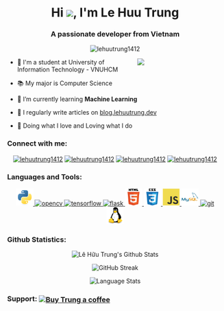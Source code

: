 <h1 align="center">Hi <img src="https://media.giphy.com/media/hvRJCLFzcasrR4ia7z/giphy.gif" width="35px">, I'm Le Huu Trung</h1>
<h3 align="center">A passionate developer from Vietnam</h3>

<p align="center"> <img src="https://komarev.com/ghpvc/?username=lehuutrung1412&label=Profile%20views&color=42b883&style=flat" alt="lehuutrung1412" /> </p>

<img align='right' src="https://media.giphy.com/media/M9gbBd9nbDrOTu1Mqx/giphy.gif" width="200">

- 🏫  I'm a student at University of Information Technology - VNUHCM

- 📚  My major is Computer Science

- 🌱  I’m currently learning **Machine Learning**

- 📝  I regularly write articles on [blog.lehuutrung.dev](https://blog.lehuutrung.dev)

- 💖  Doing what I love and Loving what I do

<h3 align="left">Connect with me:</h3>
<p align="center">
<a href="https://linkedin.com/in/lehuutrung1412" target="blank"><img align="center" src="https://raw.githubusercontent.com/rahuldkjain/github-profile-readme-generator/master/src/images/icons/Social/linked-in-alt.svg" alt="lehuutrung1412" height="30" width="40" /></a>
<a href="https://kaggle.com/lehuutrung1412" target="blank"><img align="center" src="https://raw.githubusercontent.com/rahuldkjain/github-profile-readme-generator/master/src/images/icons/Social/kaggle.svg" alt="lehuutrung1412" height="30" width="40" /></a>
<a href="https://www.hackerrank.com/UIT19522424" target="blank"><img align="center" src="https://raw.githubusercontent.com/rahuldkjain/github-profile-readme-generator/master/src/images/icons/Social/hackerrank.svg" alt="lehuutrung1412" height="30" width="40" /></a>
<a href="https://codeforces.com/profile/UIT19522424" target="blank"><img align="center" src="https://cdn.jsdelivr.net/npm/simple-icons@3.0.1/icons/codeforces.svg" alt="lehuutrung1412" height="30" width="40" /></a>

<h3 align="left">Languages and Tools:</h3>
<p align="center"> 
  <a href="https://www.python.org" target="_blank"> <img src="https://raw.githubusercontent.com/devicons/devicon/master/icons/python/python-original.svg" alt="python" width="40" height="40"/> </a> 
  <a href="https://opencv.org/" target="_blank"> <img src="https://www.vectorlogo.zone/logos/opencv/opencv-icon.svg" alt="opencv" width="40" height="40"/> </a> 
  <a href="https://www.tensorflow.org" target="_blank"> <img src="https://www.vectorlogo.zone/logos/tensorflow/tensorflow-icon.svg" alt="tensorflow" width="40" height="40"/> </a> 
  <a href="https://flask.palletsprojects.com/" target="_blank"> <img src="https://www.vectorlogo.zone/logos/pocoo_flask/pocoo_flask-icon.svg" alt="flask" width="40" height="40"/> </a> 
  <a href="https://www.w3.org/html/" target="_blank"> <img src="https://raw.githubusercontent.com/devicons/devicon/master/icons/html5/html5-original-wordmark.svg" alt="html5" width="40" height="40"/> </a>
  <a href="https://www.w3schools.com/css/" target="_blank"> <img src="https://raw.githubusercontent.com/devicons/devicon/master/icons/css3/css3-original-wordmark.svg" alt="css3" width="40" height="40"/> </a>
  <a href="https://developer.mozilla.org/en-US/docs/Web/JavaScript" target="_blank"> <img src="https://raw.githubusercontent.com/devicons/devicon/master/icons/javascript/javascript-original.svg" alt="javascript" width="40" height="40"/> </a> 
  <a href="https://www.mysql.com/" target="_blank"> <img src="https://raw.githubusercontent.com/devicons/devicon/master/icons/mysql/mysql-original-wordmark.svg" alt="mysql" width="40" height="40"/> </a> 
  <a href="https://git-scm.com/" target="_blank"> <img src="https://www.vectorlogo.zone/logos/git-scm/git-scm-icon.svg" alt="git" width="40" height="40"/> </a> 
  <a href="https://www.linux.org/" target="_blank"> <img src="https://raw.githubusercontent.com/devicons/devicon/master/icons/linux/linux-original.svg" alt="linux" width="40" height="40"/> </a> 
</p>

<h3 align="left">Github Statistics:</h3>
<p align="center"> <img src="https://github-readme-stats.vercel.app/api?username=lehuutrung1412&hide=issues,contribs&count_private=true&show_icons=true&theme=noctis_minimus&hide_border=true" alt="Lê Hữu Trung's Github Stats" /> </p>
<p align="center"> <img src="https://github-readme-streak-stats.herokuapp.com/?user=lehuutrung1412&theme=noctis-minimus&hide_border=true" alt="GitHub Streak" /> </p>
<p align="center"> <img src="https://github-readme-stats.vercel.app/api/top-langs/?username=lehuutrung1412&layout=compact&theme=noctis_minimus&langs_count=10&card_width=445&hide=jupyter%20notebook&hide_border=true" alt="Language Stats" /> </p>

<h3 align="left"> Support: <a href="https://blog.lehuutrung.dev/p/donate.html"> <img align="center" src="https://cdn.buymeacoffee.com/buttons/v2/default-yellow.png" height="40" width="168" alt="Buy Trung a coffee" /></a>
</h3>

<!--
**lehuutrung1412/lehuutrung1412** is a ✨ _special_ ✨ repository because its `README.md` (this file) appears on your GitHub profile.

Here are some ideas to get you started:

- 🔭 I’m currently working on ...
- 🌱 I’m currently learning ...
- 👯 I’m looking to collaborate on ...
- 🤔 I’m looking for help with ...
- 💬 Ask me about ...
- 📫 How to reach me: ...
- 😄 Pronouns: ...
- ⚡ Fun fact: ...
-->
